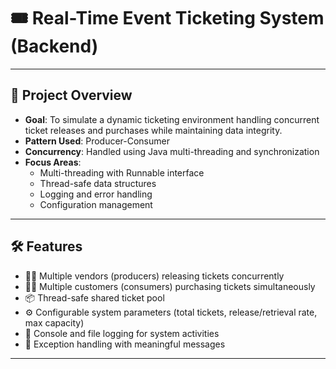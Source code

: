 # 🎟️ Real-Time Event Ticketing System (Backend)

---

## 📌 Project Overview

- **Goal**: To simulate a dynamic ticketing environment handling concurrent ticket releases and purchases while maintaining data integrity.
- **Pattern Used**: Producer-Consumer
- **Concurrency**: Handled using Java multi-threading and synchronization
- **Focus Areas**:
  - Multi-threading with Runnable interface
  - Thread-safe data structures
  - Logging and error handling
  - Configuration management

---

## 🛠️ Features

- 👨‍💼 Multiple vendors (producers) releasing tickets concurrently
- 🧑‍💻 Multiple customers (consumers) purchasing tickets simultaneously
- 📦 Thread-safe shared ticket pool
- ⚙️ Configurable system parameters (total tickets, release/retrieval rate, max capacity)
- 🧾 Console and file logging for system activities
- 🚨 Exception handling with meaningful messages

---
